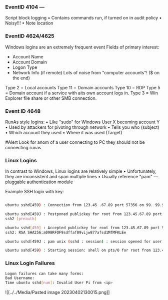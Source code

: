 


### EventlD 4104 — 

Script block logging
• Contains commands run, if turned on in audit policy
• Noisy!!!
• Note location


### EventID 4624/4625

Windows logins are an extremely
frequent event
Fields of primary interest:
- Account Name
- Account Domain
- Logon Type
- Network Info (if remote)
Lots of noise from "computer
accounts"! ($ on the end)

Type 2 = Local accounts
Type 11 = Domain accounts
Type 10 = RDP
Type 5 = Domain account if a service with aits own account logs in. 
Type 3 = Win Explorer file share or other SMB connection. 

### Event ID 4648

RunAs style logins:
• Like "sudo" for Windows
User X becoming account Y
• Used by attackers for pivoting
through network
• Tells you who (subject)
• Which account they used
• Where it was used (Target)

#Alert Look for anom of a user connecting to PC they should not be connecting runas

### Linux Logins

In contrast to Windows, Linux logins are relatively simple
• Unfortunately, they are inconsistent and span multiple lines
• Usually reference "pam" — pluggable authentication module

Example SSH login with key:

```bash

ubuntu sshd[459) : Connection from 123.45 .67.89 port 57356 on 99. 99.99.99 port 22

ubuntu sshd[459J : Postponed publickey for root from 123.45.67.89 port 57356
ssh2 [preauth]

ubuntu sshd[459] : Accepted publickey for root from 123.45.67.89 port 57356
ssh2: RSA SHA256:a098RFOF9sdffaf09vijw877afsd1MfMFKLEe

ubuntu sshd[459J : pam unix (sshd : session) : session opened for user root by (uid=O)

ubuntu sshd[459) : Starting session: shell on pts/O for root from 123.45.67.89 port 57356 id O

```

### Linux Login Failures

```bash
Logon failures can take many forms:
Bad Username:
Time ubuntu sshd[num]: Invalid User Pi from <ip>
```

![[../../Media/Pasted image 20230402130015.png]]


